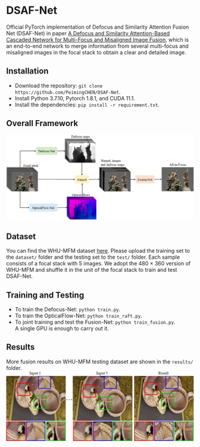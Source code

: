 # DSAF-Net
Official PyTorch implementation of Defocus and Similarity Attention Fusion Net (DSAF-Net) in paper [A Defocus and Similarity Attention-Based Cascaded Network for Multi-Focus and Misaligned Image Fusion](https://dx.doi.org/10.2139/ssrn.4216204), which is an end-to-end network to merge information from several multi-focus and misaligned images in the focal stack to obtain a clear and detailed image.
## Installation
* Download the repository: `git clone https://github.com/PeimingCHEN/DSAF-Net`.<br>
* Install Python 3.7.10, Pytorch 1.8.1, and CUDA 11.1.
* Install the dependencies: `pip install -r requirement.txt`.<br>
## Overall Framework
<img src="https://github.com/PeimingCHEN/DSAF-Net/blob/main/models/Overall%20Framework.png" width="802"/><br/>
## Dataset
You can find the WHU-MFM dataset [here](https://github.com/PeimingCHEN/WHU-MFM-Dataset). Please upload the training set to the `dataset/` folder and the testing set to the `test/` folder. Each sample consists of a focal stack with 5 images. We adopt the 480 × 360 version of WHU-MFM and shuffle it in the unit of the focal stack to train and test DSAF-Net.
## Training and Testing
* To train the Defocus-Net: `python train.py`.<br>
* To train the OpticalFlow-Net: `python train_raft.py`.<br>
* To joint training and test the Fusion-Net: `python train_fusion.py`.<br>
A single GPU is enough to carry out it.<br>
## Results
More fusion results on WHU-MFM testing dataset are shown in the `results/` folder.<br>
<img src="https://github.com/PeimingCHEN/DSAF-Net/blob/main/results/result.png"/><br/>
